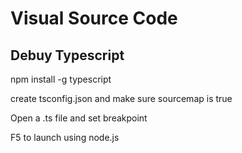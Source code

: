 # Visual Source Code 

## Debuy Typescript

npm install -g typescript

create tsconfig.json and make sure sourcemap is true

Open a .ts file and set breakpoint

F5 to launch using node.js
